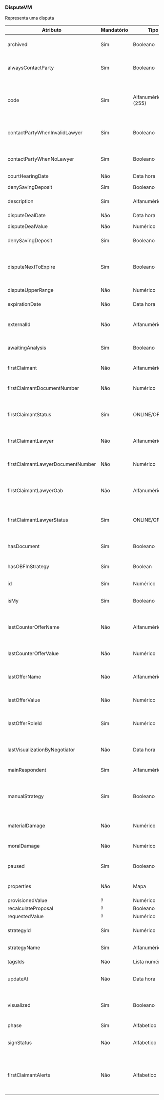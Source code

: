 ### DisputeVM
Representa uma disputa

|**Atributo**|**Mandatório**|**Tipo**|**Descrição**|
| ------------| ------------ | ------------ | ------------ |
|archived|Sim|Booleano|Indica quando a disputa foi arquivada/removida|
|alwaysContactParty|Sim|Booleano|Indica quando a disputa deve contatar a parte do processo|
|code|Sim|Alfanumérico (255)|Código único da disputa, normalmente utilizado com o número do processo júridico|
|contactPartyWhenInvalidLawyer|Sim|Booleano|Indica quando deve contatar a parte caso não tenha contato do advogado|
|contactPartyWhenNoLawyer|Sim|Booleano|Indica quando deve contatar a parte caso não localize o advogado|
|courtHearingDate|Não|Data hora|Data da audiência|
|denySavingDeposit|Sim|Booleano|Não aceita deposito em conta poupança|
|description|Sim|Alfanumérico| ??? Descrição da disputa
|disputeDealDate|Não|Data hora|Data em que o acordo foi aceito|
|disputeDealValue|Não|Numérico|Valor do acordo|
|denySavingDeposit|Sim|Booleano|Acordo não aceita deposito em conta Poupança|
|disputeNextToExpire|Sim|Booleano|Quando verdadeiro, indica que restam menos de 4 dias para a data limite do acordo|
|disputeUpperRange|Não|Numérico|Valor máximo para realizar um acordo|
|expirationDate|Não|Data hora|Prazo limite para realizar um acordo|
|externalId|Não|Alfanumérico|Chave única do usuário em caso de integração entre sistemas|
|awaitingAnalysis|Sim|Booleano|Proposta aguardando analise da empresa|
|firstClaimant|Não|Alfanumérico|Nome da primeira parte contrária da disputa|
|firstClaimantDocumentNumber|Não|Numérico|CPF/CNPJ da primeira parte contrária da disputa|
|firstClaimantStatus|Sim|ONLINE/OFFLINE|Indica se a parte contrária está interagindo com a plataforma no exato momento|
|firstClaimantLawyer|Não|Alfanumérico|Nome do primeiro advogado da parte contrária da disputa|
|firstClaimantLawyerDocumentNumber|Não|Numérico|CPF/CNPJ do primeiro advogado da parte contrária da disputa|
|firstClaimantLawyerOab|Não|Alfanumérico|Inscrição na OAB do primeiro advogado da parte contrária da disputa|
|firstClaimantLawyerStatus|Sim|ONLINE/OFFLINE|Indica se o advogado da parte contrária está interagindo com a plataforma no exato momento|
|hasDocument|Sim|Booleano|Indica se existe minuta gerada para formalizar o acordo|
|hasOBFInStrategy|Sim|Boolean|Indica se a estratégia da disputa é do tipo 'Obrigação de Fazer'|
|id|Sim|Numérico|Chave interna única da disputa|
|isMy|Sim|Booleano|Indica se a disputa pertence ao usuário logado|
|lastCounterOfferName|Não|Alfanumérico|Nome do responsável por realizar a última contra proposta na disputa|
|lastCounterOfferValue|Não|Numérico|Valor da última contra proposta realizada na disputa|
|lastOfferName|Não|Alfanumérico|Nome do responsável por realizar a última proposta na disputa|
|lastOfferValue|Não|Numérico|Valor da última proposta realizada na disputa|
|lastOfferRoleId|Sim|Numérico|Identificador único da parte que realizou a última proposta na disputa|
|lastVisualizationByNegotiator|Não|Data hora|Momento em que o negociador visualizou a disputa pela última vez|
|mainRespondent|Sim|Alfanumérico|Nome do réu da disputa|
|manualStrategy|Sim|Booleano|Se verdadeiro, bloqueia agendamento de mensagens automáticas para as partes da disputa|
|materialDamage|Não|Numérico|Valor em danos materiais do processo judicial|
|moralDamage|Não|Numérico|Valor em danos morais do processo judicial|
|paused|Sim|Booleano|Se verdadeiro, indica que a disputa está pausada|
|properties|Não|Mapa|Informações adicionais da disputa e processo|
|provisionedValue|?|Numérico| ???
|recalculateProposal|?|Booleano| ???
|requestedValue|?|Numérico| ???
|strategyId|Sim|Numérico|Indentificador interno da estratégia da disputa|
|strategyName|Sim|Alfanumérico|Nome da estratégia da disputa|
|tagsIds|Não|Lista numérica|Lista de IDs das etiquetas da disputa|
|updateAt|Não|Data hora|Data hora da última atualização da disputa|
|visualized|Sim|Booleano|Se falso, indica que existem interações não visualizadas na disputa pelo negociador|
|phase|Sim|Alfabetico| ??? "Fase" da disputa 
|signStatus|Não|Alfabetico|Indica o estado da minuta quando enviada para assinatura|
|firstClaimantAlerts|Não|Alfabetico|Indica se existe homônimo (NAMESAKE) ou litigante de má fé (VEXATIOUS_PARTY) na disputa